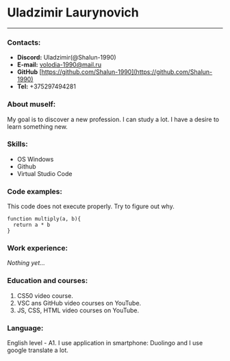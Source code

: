 # Uladzimir Laurynovich

---

### Contacts:

- **Discord:** Uladzimir(@Shalun-1990)
- **E-mail:** [volodia-1990@mail.ru](volodia-1990@mail.ru)
- **GitHub** [https://github.com/Shalun-1990](https://github.com/Shalun-1990)
- **Tel:** +375297494281

### About muself:

My goal is to discover a new profession. I can study a lot. I have a desire to learn something new.

### Skills:

- OS Windows
- Github
- Virtual Studio Code

### Code examples:

This code does not execute properly. Try to figure out why.

```
function multiply(a, b){
  return a * b
}

```

### Work experience:

_Nothing yet…_

### Education and courses:

1. CS50 video course.
2. VSC ans GitHub video courses on YouTube.
3. JS, CSS, HTML video courses on YouTube.

### Language:

English level - A1. I use application in smartphone: Duolingo and I use google translate a lot.
